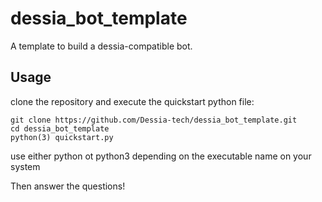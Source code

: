 # dessia_bot_template
A template to build a dessia-compatible bot.

## Usage

clone the repository and execute the quickstart python file:
```
git clone https://github.com/Dessia-tech/dessia_bot_template.git
cd dessia_bot_template
python(3) quickstart.py
```

use either python ot python3 depending on the executable name on your system 

Then answer the questions!

